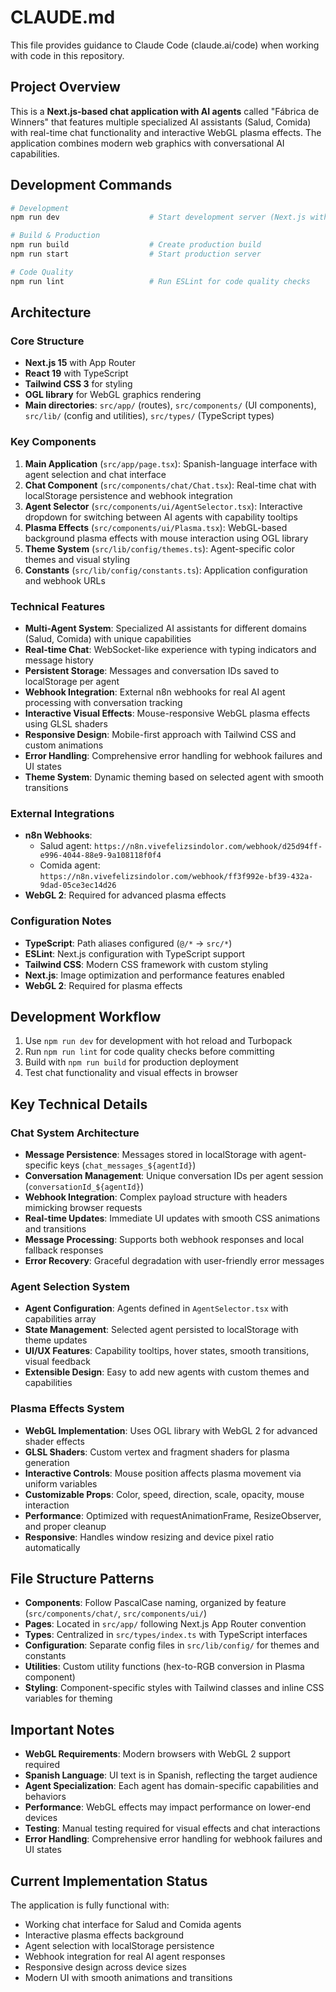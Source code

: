 # CLAUDE.md

This file provides guidance to Claude Code (claude.ai/code) when working with code in this repository.

## Project Overview

This is a **Next.js-based chat application with AI agents** called "Fábrica de Winners" that features multiple specialized AI assistants (Salud, Comida) with real-time chat functionality and interactive WebGL plasma effects. The application combines modern web graphics with conversational AI capabilities.

## Development Commands

```bash
# Development
npm run dev                    # Start development server (Next.js with hot reload)

# Build & Production
npm run build                  # Create production build
npm run start                  # Start production server

# Code Quality
npm run lint                   # Run ESLint for code quality checks
```

## Architecture

### Core Structure
- **Next.js 15** with App Router
- **React 19** with TypeScript
- **Tailwind CSS 3** for styling
- **OGL library** for WebGL graphics rendering
- **Main directories**: `src/app/` (routes), `src/components/` (UI components), `src/lib/` (config and utilities), `src/types/` (TypeScript types)

### Key Components
1. **Main Application** (`src/app/page.tsx`): Spanish-language interface with agent selection and chat interface
2. **Chat Component** (`src/components/chat/Chat.tsx`): Real-time chat with localStorage persistence and webhook integration
3. **Agent Selector** (`src/components/ui/AgentSelector.tsx`): Interactive dropdown for switching between AI agents with capability tooltips
4. **Plasma Effects** (`src/components/ui/Plasma.tsx`): WebGL-based background plasma effects with mouse interaction using OGL library
5. **Theme System** (`src/lib/config/themes.ts`): Agent-specific color themes and visual styling
6. **Constants** (`src/lib/config/constants.ts`): Application configuration and webhook URLs

### Technical Features
- **Multi-Agent System**: Specialized AI assistants for different domains (Salud, Comida) with unique capabilities
- **Real-time Chat**: WebSocket-like experience with typing indicators and message history
- **Persistent Storage**: Messages and conversation IDs saved to localStorage per agent
- **Webhook Integration**: External n8n webhooks for real AI agent processing with conversation tracking
- **Interactive Visual Effects**: Mouse-responsive WebGL plasma effects using GLSL shaders
- **Responsive Design**: Mobile-first approach with Tailwind CSS and custom animations
- **Error Handling**: Comprehensive error handling for webhook failures and UI states
- **Theme System**: Dynamic theming based on selected agent with smooth transitions

### External Integrations
- **n8n Webhooks**:
  - Salud agent: `https://n8n.vivefelizsindolor.com/webhook/d25d94ff-e996-4044-88e9-9a108118f0f4`
  - Comida agent: `https://n8n.vivefelizsindolor.com/webhook/ff3f992e-bf39-432a-9dad-05ce3ec14d26`
- **WebGL 2**: Required for advanced plasma effects

### Configuration Notes
- **TypeScript**: Path aliases configured (`@/*` → `src/*`)
- **ESLint**: Next.js configuration with TypeScript support
- **Tailwind CSS**: Modern CSS framework with custom styling
- **Next.js**: Image optimization and performance features enabled
- **WebGL 2**: Required for plasma effects

## Development Workflow

1. Use `npm run dev` for development with hot reload and Turbopack
2. Run `npm run lint` for code quality checks before committing
3. Build with `npm run build` for production deployment
4. Test chat functionality and visual effects in browser

## Key Technical Details

### Chat System Architecture
- **Message Persistence**: Messages stored in localStorage with agent-specific keys (`chat_messages_${agentId}`)
- **Conversation Management**: Unique conversation IDs per agent session (`conversationId_${agentId}`)
- **Webhook Integration**: Complex payload structure with headers mimicking browser requests
- **Real-time Updates**: Immediate UI updates with smooth CSS animations and transitions
- **Message Processing**: Supports both webhook responses and local fallback responses
- **Error Recovery**: Graceful degradation with user-friendly error messages

### Agent Selection System
- **Agent Configuration**: Agents defined in `AgentSelector.tsx` with capabilities array
- **State Management**: Selected agent persisted to localStorage with theme updates
- **UI/UX Features**: Capability tooltips, hover states, smooth transitions, visual feedback
- **Extensible Design**: Easy to add new agents with custom themes and capabilities

### Plasma Effects System
- **WebGL Implementation**: Uses OGL library with WebGL 2 for advanced shader effects
- **GLSL Shaders**: Custom vertex and fragment shaders for plasma generation
- **Interactive Controls**: Mouse position affects plasma movement via uniform variables
- **Customizable Props**: Color, speed, direction, scale, opacity, mouse interaction
- **Performance**: Optimized with requestAnimationFrame, ResizeObserver, and proper cleanup
- **Responsive**: Handles window resizing and device pixel ratio automatically

## File Structure Patterns

- **Components**: Follow PascalCase naming, organized by feature (`src/components/chat/`, `src/components/ui/`)
- **Pages**: Located in `src/app/` following Next.js App Router convention
- **Types**: Centralized in `src/types/index.ts` with TypeScript interfaces
- **Configuration**: Separate config files in `src/lib/config/` for themes and constants
- **Utilities**: Custom utility functions (hex-to-RGB conversion in Plasma component)
- **Styling**: Component-specific styles with Tailwind classes and inline CSS variables for theming

## Important Notes

- **WebGL Requirements**: Modern browsers with WebGL 2 support required
- **Spanish Language**: UI text is in Spanish, reflecting the target audience
- **Agent Specialization**: Each agent has domain-specific capabilities and behaviors
- **Performance**: WebGL effects may impact performance on lower-end devices
- **Testing**: Manual testing required for visual effects and chat interactions
- **Error Handling**: Comprehensive error handling for webhook failures and UI states

## Current Implementation Status

The application is fully functional with:
- Working chat interface for Salud and Comida agents
- Interactive plasma effects background
- Agent selection with localStorage persistence
- Webhook integration for real AI agent responses
- Responsive design across device sizes
- Modern UI with smooth animations and transitions